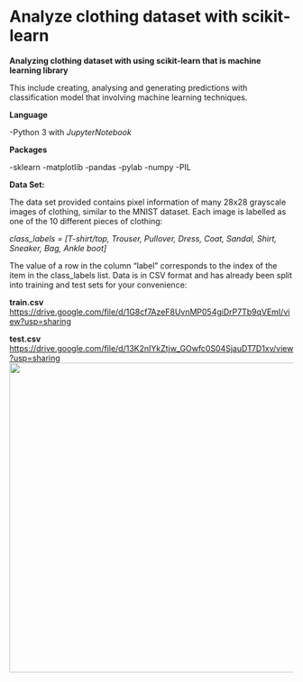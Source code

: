 # Analyze clothing dataset with scikit-learn 
__Analyzing clothing dataset with using scikit-learn that is machine learning library__

This include creating, analysing and generating predictions with classification model that involving machine learning techniques.

__Language__

-Python 3 with _JupyterNotebook_

__Packages__

-sklearn
-matplotlib
-pandas
-pylab
-numpy
-PIL

__Data Set:__

The data set provided contains pixel information of many 28x28 grayscale images of clothing, similar to the MNIST dataset. Each image is labelled as one of the 10 different pieces of clothing:


*class_labels = [T-shirt/top, Trouser, Pullover, Dress, Coat, Sandal, Shirt, Sneaker, Bag, Ankle
boot]*


The value of a row in the column “label” corresponds to the index of the item in the class_labels list.
Data is in CSV format and has already been split into training and test sets for your convenience:

__train.csv__
https://drive.google.com/file/d/1G8cf7AzeF8UvnMP054giDrP7Tb9qVEmI/view?usp=sharing

__test.csv__
https://drive.google.com/file/d/13K2nIYkZtjw_GOwfc0S04SjauDT7D1xv/view?usp=sharing
<img src="https://user-images.githubusercontent.com/43733194/76325297-34795600-62f8-11ea-9aae-bf4c9ca9ae96.png" width="550">

